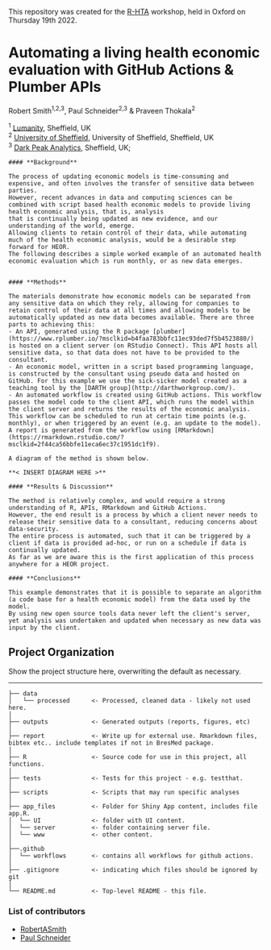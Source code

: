 This repository was created for the [R-HTA](https://r-hta.org/) workshop, held in Oxford on Thursday 19th 2022. 

# **Automating a living health economic evaluation with GitHub Actions & Plumber APIs**

Robert Smith<sup>1,2,3</sup>,  Paul Schneider<sup>2,3</sup> & Praveen Thokala<sup>2</sup>

<sup>1</sup> [Lumanity](https://lumanity.com/), Sheffield, UK    
<sup>2</sup> [University of Sheffield](https://www.sheffield.ac.uk/scharr), University of Sheffield, Sheffield, UK    
<sup>3</sup> [Dark Peak Analytics](https://darkpeakanalytics.com/), Sheffield, UK;
```
#### **Background**

The process of updating economic models is time-consuming and expensive, and often involves the transfer of sensitive data between parties.
However, recent advances in data and computing sciences can be combined with script based health economic models to provide living health economic analysis, that is, analysis
that is continually being updated as new evidence, and our understanding of the world, emerge.
Allowing clients to retain control of their data, while automating much of the health economic analysis, would be a desirable step forward for HEOR.
The following describes a simple worked example of an automated health economic evaluation which is run monthly, or as new data emerges.


#### **Methods**

The materials demonstrate how economic models can be separated from any sensitive data on which they rely, allowing for companies to retain control of their data at all times and allowing models to be automatically updated as new data becomes available. There are three parts to achieving this:
- An API, generated using the R package [plumber](https://www.rplumber.io/?msclkid=b4faa783bbfc11ec93ded7f5b4523880/) is hosted on a client server (on RStudio Connect). This API hosts all sensitive data, so that data does not have to be provided to the consultant. 
- An economic model, written in a script based programming language, is constructed by the consultant using pseudo data and hosted on GitHub. For this example we use the sick-sicker model created as a teaching tool by the [DARTH group](http://darthworkgroup.com/). 
- An automated workflow is created using GitHub actions. This workflow passes the model code to the client API, which runs the model within the client server and returns the results of the economic analysis. This workflow can be scheduled to run at certain time points (e.g. monthly), or when triggered by an event (e.g. an update to the model). A report is generated from the workflow using [RMarkdown](https://rmarkdown.rstudio.com/?msclkid=2f44ca56bbfe11eca6ec37c1951dc1f9).

A diagram of the method is shown below.

**< INSERT DIAGRAM HERE >**

#### **Results & Discussion**

The method is relatively complex, and would require a strong understanding of R, APIs, RMarkdown and GitHub Actions.
However, the end result is a process by which a client never needs to release their sensitive data to a consultant, reducing concerns about data-security.
The entire process is automated, such that it can be triggered by a client if data is provided ad-hoc, or run on a schedule if data is continually updated.
As far as we are aware this is the first application of this process anywhere for a HEOR project.

#### **Conclusions**

This example demonstrates that it is possible to separate an algorithm (a code base for a health economic model) from the data used by the model. 
By using new open source tools data never left the client's server, yet analysis was undertaken and updated when necessary as new data was input by the client.
```

## Project Organization

Show the project structure here, overwriting the default as necessary.

------------------------

```
├── data
│   └── processed      <- Processed, cleaned data - likely not used here.
│
├── outputs            <- Generated outputs (reports, figures, etc)
│
├── report             <- Write up for external use. Rmarkdown files, bibtex etc.. include templates if not in BresMed package.
│
├── R                  <- Source code for use in this project, all functions.
│
├── tests              <- Tests for this project - e.g. testthat.
│
├── scripts            <- Scripts that may run specific analyses
│
├── app_files          <- Folder for Shiny App content, includes file app.R.
│  └── UI              <- folder with UI content.
│  └── server          <- folder containing server file.
│  └── www             <- other content.
│
├──.github 
│  └── workflows       <- contains all workflows for github actions.
│
├── .gitignore         <- indicating which files should be ignored by git
│
└── README.md          <- Top-level README - this file.
```

### List of contributors
- [RobertASmith](Robert.Smith@lumanity.com)
- [Paul Schneider](pschneider@darkpeakanalytics.com)
